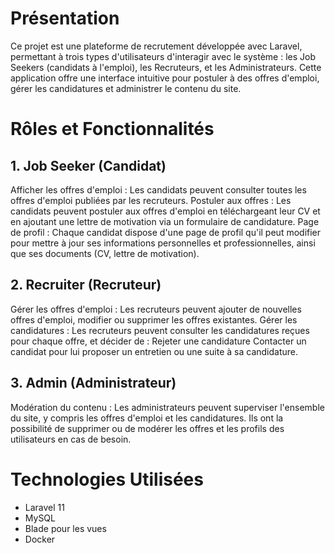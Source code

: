 # Présentation
Ce projet est une plateforme de recrutement développée avec Laravel, permettant à trois types d'utilisateurs d'interagir avec le système : les Job Seekers (candidats à l'emploi), les Recruteurs, et les Administrateurs. Cette application offre une interface intuitive pour postuler à des offres d'emploi, gérer les candidatures et administrer le contenu du site.


# Rôles et Fonctionnalités
## 1. Job Seeker (Candidat)
Afficher les offres d'emploi : Les candidats peuvent consulter toutes les offres d'emploi publiées par les recruteurs.
Postuler aux offres : Les candidats peuvent postuler aux offres d'emploi en téléchargeant leur CV et en ajoutant une lettre de motivation via un formulaire de candidature.
Page de profil : Chaque candidat dispose d'une page de profil qu'il peut modifier pour mettre à jour ses informations personnelles et professionnelles, ainsi que ses documents (CV, lettre de motivation).

## 2. Recruiter (Recruteur)
Gérer les offres d'emploi : Les recruteurs peuvent ajouter de nouvelles offres d'emploi, modifier ou supprimer les offres existantes.
Gérer les candidatures : Les recruteurs peuvent consulter les candidatures reçues pour chaque offre, et décider de :
Rejeter une candidature
Contacter un candidat pour lui proposer un entretien ou une suite à sa candidature.

## 3. Admin (Administrateur)
Modération du contenu : Les administrateurs peuvent superviser l'ensemble du site, y compris les offres d'emploi et les candidatures. Ils ont la possibilité de supprimer ou de modérer les offres et les profils des utilisateurs en cas de besoin.


# Technologies Utilisées
-  Laravel 11
-  MySQL
- Blade pour les vues
- Docker
